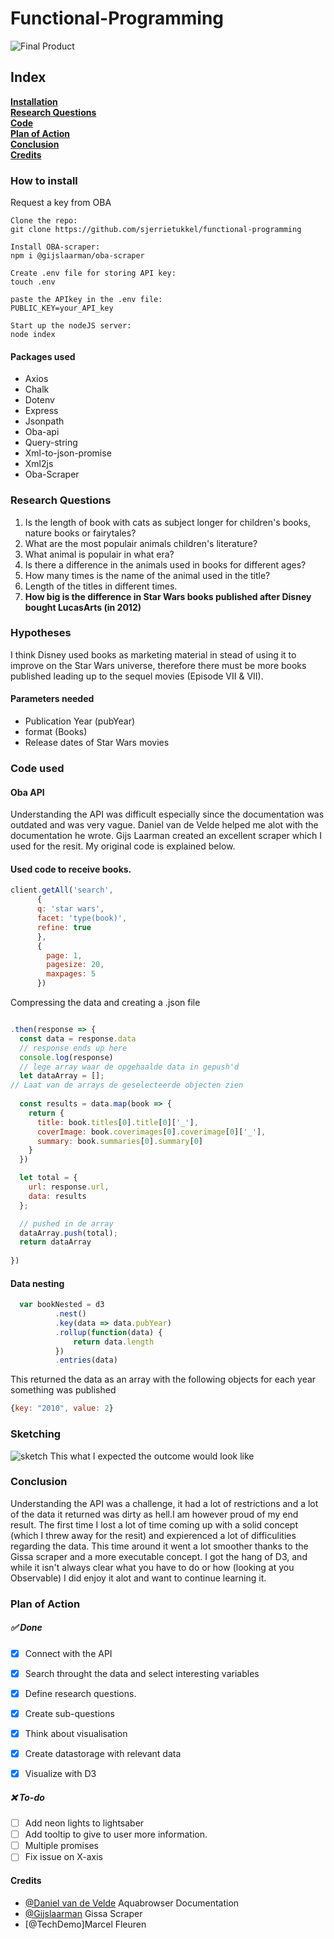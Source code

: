 # Functional-Programming
![Final Product](images/final_product.png)

## Index

**[Installation](#How-to-install)**<br>
**[Research Questions](#Research-questions)**<br>
**[Code](#code-used)**<br>
**[Plan of Action](#plan-of-action)**<br>
**[Conclusion](#conclusion)**<br>
**[Credits](#credits)**<br>


### How to install

Request a key from OBA

```
Clone the repo:
git clone https://github.com/sjerrietukkel/functional-programming

Install OBA-scraper:
npm i @gijslaarman/oba-scraper

Create .env file for storing API key:
touch .env

paste the APIkey in the .env file:
PUBLIC_KEY=your_API_key

Start up the nodeJS server:
node index
```

#### Packages used
* Axios
* Chalk
* Dotenv
* Express
* Jsonpath
* Oba-api
* Query-string
* Xml-to-json-promise
* Xml2js
* Oba-Scraper

### Research Questions

1. Is the length of book with cats as subject longer for children's books, nature books or fairytales?
2. What are the most populair animals children's literature?
3. What animal is populair in what era?
4. Is there a difference in the animals used in books for different ages?
5. How many times is the name of the animal used in the title?
6. Length of the titles in different times.
7. **How big is the difference in Star Wars books published after Disney bought LucasArts (in 2012)**



### Hypotheses
I think Disney used books as marketing material in stead of using it to improve on the Star Wars universe, therefore there must be more books published leading up to the sequel movies (Episode VII & VII). 

#### Parameters needed

* Publication Year (pubYear)
* format (Books)
* Release dates of Star Wars movies

### Code used

#### Oba API
Understanding the API was difficult especially since the documentation was outdated and was very vague. Daniel van de Velde helped me alot with the documentation he wrote. Gijs Laarman created an excellent scraper which I used for the resit. My original code is explained below. 


#### Used code to receive books.
```js
client.getAll('search',
      {
      q: 'star wars',
      facet: 'type(book)',
      refine: true
      },
      {
        page: 1,
        pagesize: 20,
        maxpages: 5
      })
```      
Compressing the data and creating a .json file
```js

.then(response => {
  const data = response.data
  // response ends up here
  console.log(response)
  // lege array waar de opgehaalde data in gepush'd
  let dataArray = [];
// Laat van de arrays de geselecteerde objecten zien 
  
  const results = data.map(book => {
    return {
      title: book.titles[0].title[0]['_'],
      coverImage: book.coverimages[0].coverimage[0]['_'],
      summary: book.summaries[0].summary[0]
    }
  })

  let total = {
    url: response.url, 
    data: results
  };

  // pushed in de array
  dataArray.push(total);
  return dataArray
  
})
```

#### Data nesting 

```js
  var bookNested = d3
          .nest()
          .key(data => data.pubYear)
          .rollup(function(data) {
              return data.length
          })
          .entries(data) 
```
This returned the data as an array with the following objects for each year something was published
```js
{key: "2010", value: 2}
```
 
### Sketching
![sketch](images/sketch_d3.png)
This what I expected the outcome would look like

### Conclusion 
Understanding the API was a challenge, it had a lot of restrictions and a lot of the data it returned was dirty as hell.I am however proud of my end result. The first time I lost a lot of time coming up with a solid concept (which I threw away for the resit) and expierenced a lot of difficulities regarding the data. This time around it went a lot smoother thanks to the Gissa scraper and a more executable concept. 
I got the hang of D3, and while it isn't always clear what you have to do or how (looking at you Observable) I did enjoy it alot and want to continue learning it. 

### Plan of Action

##### ✅ Done

- [x] Connect with the API
- [x] Search throught the data and select interesting variables
- [x] Define research questions.
- [x] Create sub-questions
- [x] Think about visualisation
- [x] Create datastorage with relevant data
- [x] Visualize with D3


##### ❌ To-do 
- [ ] Add neon lights to lightsaber
- [ ] Add tooltip to give to user more information.
- [ ] Multiple promises
- [ ] Fix issue on X-axis 

#### Credits
* [@Daniel van de Velde](https://github.com/DanielvandeVelde/functional-programming/blob/master/README.md) Aquabrowser Documentation <br>
* [@Gijslaarman](https://github.com/gijslaarman/) Gissa Scraper <br>
* [@TechDemo]Marcel Fleuren 